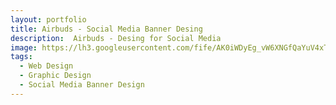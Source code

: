 ```yaml
---
layout: portfolio
title: Airbuds - Social Media Banner Desing
description:  Airbuds - Desing for Social Media
image: https://lh3.googleusercontent.com/fife/AK0iWDyEg_vW6XNGfQaYuV4xTPpUJn9nFdYD4NL2s2Z_q32QT-yN1v8uBZnDvqh4bfZMTutgigVIMpw-RPiEakCXRlSYNSvyHRVfzWcnzWofbKj9sojS-2xMduHqxWOviQ4RHiQeT0GE1ASOFnaLH-tCCpaMSoXo10tTcXUkx_QbJ-DoLo2hV0zH6BDi8cdO1pXW6GXQBWrzMa7jL8JEoBTVNBVBCYgD6WqtXzjpuM18s8ZHoGXqQIyAX1L2D0tF-bH6rmfz8HoH76XZXu0KttuxTblrkGVmkfX8wqLVotGhpv15uCgxfWDcGr7IrkaidE5BtSknVDNx5zZ2j7bQwWmJxv5Lg9Pt9sEM_5p1MPA7NpOsWa8vgZ5tNvBdSOI-aL-siV94362zR7doVzXten8Pk_Qo4XhWfO9yCXH0PZAW-md9P7vQNQlDpARJEjBpso2L3UkQn2Yi4ZO1QLbrS11UeVeA2VUHYGH7Xg1xpFN4PWpfJo7t-kU4ANephrjIzTf0Ds4qbPQucQJ7QW4RXJf_dcYLkVQiB1i8jjB-BJg45OPHmgSc4WlxgsK0p73lp8qjroXXhckONcU063dgqDdeUOhbFmbCbDsHRAAWbe-gLVsLsOfMmHxjeN2ZNrpFrbKrzQwTx1j6R6fLgBtBGeXCKjgHunAYJB-A7KZD8irQHtCXRRG1YoJI1Win6PNeD2N1cwIymUzJRcuNPDSxJOahhgigYWUTCHkUSQYPVWRNk_aCgfuLIz_FR3iGid5omanD4WTSLJOwl_2F-vKpU_eEv0mCF5ar0IXvnXIiFNsIRilk4GAkUmFh3NgFQE96OyV6NJYR1eGv1sPEXnaKVmSg_3K5LjuO27_pUqlfB4bIPZCO-1a_mougiFi6Ch788CPpeQzzKIrFZ8ivgamHHGKqM3s0aF2s5zfJMqTo97YwImr9N0pEVaWnrgknZELF825GvdjKz-aZYSdUhttVBbKyAn6dexZhnQSAIzhgA50ESHBIzbXsnST39e9tlAYZEeK-Mji2qfr_m9I9OB5h4_8u8QDWCOKpDu71NwtCYBQbmdiLPVL8QWoMQaKNCrur7_ZuqMo4pOUUa0Nf0jGDT2nPKByUdWEjGJoA3yv2Si6Ul_oo-ZGIRxzuMPAzuEKr5D3GTdRtMoX6MsMI6s_ctSWXZNh71UuTo9gMOGADnMPFA_4J8KDpmNgO6-kxe1aiFcO_BFzMdLLBPK6fqEAPPKc-WzFWCqKpWpkWB4uDb8tlKYcRLs2XF80yayAG6iXlDrvLmsrYBbURUX6h0TFVENX8iFj6GPfcfQR-VUgU3qOrSfT1CVhyt4v423geg_agCJmGFno7m7-zm7oX_KNnAFDZDyYghBdFDkGX2JVCByR14XkxW7ytkZdT-JIAx6uKQK8X8D2nQrHvEkkHzhfIDlo4MZlHVc-8kVPTeREJUOOjyGHKip_946_y6lDcfntkG07gNjegHClLuqMZV730JIDvJEZTzjg0cBwUkX9OKdBHvoFoGZH5NzClst4goLUSmVSGKLqyKljLViHO9wvLzHoDv0CoyK5YDFhTWMQ0nN2Qsv3ToZEacgE9cpU60tzwhBtMc_dv0OFRhiZiz_OZd3tBoRNN3R9JteerI1ObyHFGbUDwWxYCRl-BvoQoMrHrNoSd1y3hS21fX5IrsJ7pQERc6YNzD55VzvpCz-ZliUrOzENtV5huTZGf6A8zNdB-9akneIww9oQK81bTaG00C-cpCjoSJi8ULGo=w879-h919-s-no-gm?authuser=2
tags:
  - Web Design
  - Graphic Design
  - Social Media Banner Design
---
```


